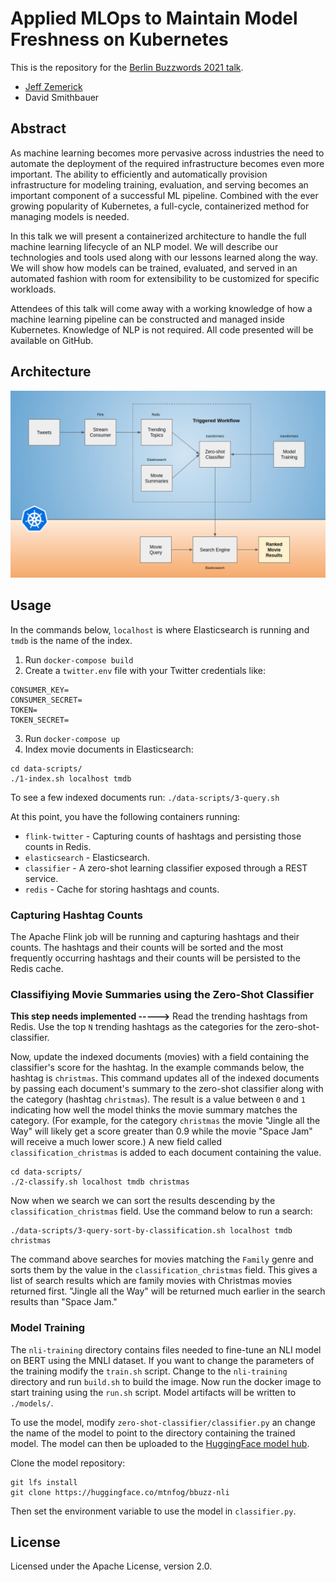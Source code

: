 # Applied MLOps to Maintain Model Freshness on Kubernetes

This is the repository for the [Berlin Buzzwords 2021 talk](https://2021.berlinbuzzwords.de/session/applied-mlops-maintain-model-freshness-kubernetes).

* [Jeff Zemerick](https://www.linkedin.com/in/jeffzemerick/)
* David Smithbauer

## Abstract

As machine learning becomes more pervasive across industries the need to automate the deployment of the required infrastructure becomes even more important. The ability to efficiently and automatically provision infrastructure for modeling training, evaluation, and serving becomes an important component of a successful ML pipeline. Combined with the ever growing popularity of Kubernetes, a full-cycle, containerized method for managing models is needed.

In this talk we will present a containerized architecture to handle the full machine learning lifecycle of an NLP model. We will describe our technologies and tools used along with our lessons learned along the way. We will show how models can be trained, evaluated, and served in an automated fashion with room for extensibility to be customized for specific workloads.

Attendees of this talk will come away with a working knowledge of how a machine learning pipeline can be constructed and managed inside Kubernetes. Knowledge of NLP is not required. All code presented will be available on GitHub.

## Architecture

![Architecture](https://github.com/jzonthemtn/berlin-buzzwords-2021/blob/master/resources/arch.png?raw=true)

## Usage

In the commands below, `localhost` is where Elasticsearch is running and `tmdb` is the name of the index.

1. Run `docker-compose build`
2. Create a `twitter.env` file with your Twitter credentials like:

```
CONSUMER_KEY=
CONSUMER_SECRET=
TOKEN=
TOKEN_SECRET=
```

3. Run `docker-compose up`
4. Index movie documents in Elasticsearch:

```
cd data-scripts/
./1-index.sh localhost tmdb
```

To see a few indexed documents run: `./data-scripts/3-query.sh`

At this point, you have the following containers running:

* `flink-twitter` - Capturing counts of hashtags and persisting those counts in Redis.
* `elasticsearch` - Elasticsearch.
* `classifier` - A zero-shot learning classifier exposed through a REST service.
* `redis` - Cache for storing hashtags and counts.

### Capturing Hashtag Counts

The Apache Flink job will be running and capturing hashtags and their counts. The hashtags and their counts will be sorted and the most frequently occurring hashtags and their counts will be persisted to the Redis cache.

### Classifiying Movie Summaries using the Zero-Shot Classifier

**This step needs implemented ----->** Read the trending hashtags from Redis. Use the top `N` trending hashtags as the categories for the zero-shot-classifier.

Now, update the indexed documents (movies) with a field containing the classifier's score for the hashtag. In the example commands below, the hashtag is `christmas`. This command updates all of the indexed documents by passing each document's summary to the zero-shot classifier along with the category (hashtag `christmas`). The result is a value between `0` and `1` indicating how well the model thinks the movie summary matches the category. (For example, for the category `christmas` the movie "Jingle all the Way" will likely get a score greater than 0.9 while the movie "Space Jam" will receive a much lower score.) A new field called `classification_christmas` is added to each document containing the value.

```
cd data-scripts/
./2-classify.sh localhost tmdb christmas
```

Now when we search we can sort the results descending by the `classification_christmas` field. Use the command below to run a search:

```
./data-scripts/3-query-sort-by-classification.sh localhost tmdb christmas
```

The command above searches for movies matching the `Family` genre and sorts them by the value in the `classification_christmas` field. This gives a list of search results which are family movies with Christmas movies returned first. "Jingle all the Way" will be returned much earlier in the search results than "Space Jam."

### Model Training

The `nli-training` directory contains files needed to fine-tune an NLI model on BERT using the MNLI dataset. If you want to change the parameters of the training modify the `train.sh` script. Change to the `nli-training` directory and run `build.sh` to build the image. Now run the docker image to start training using the `run.sh` script. Model artifacts will be written to `./models/`.

To use the model, modify `zero-shot-classifier/classifier.py` an change the name of the model to point to the directory containing the trained model. The model can then be uploaded to the [HuggingFace model hub](https://huggingface.co/welcome).

Clone the model repository:

```
git lfs install
git clone https://huggingface.co/mtnfog/bbuzz-nli
```

Then set the environment variable to use the model in `classifier.py`.

## License

Licensed under the Apache License, version 2.0.
